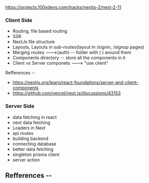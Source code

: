 https://projects.100xdevs.com/tracks/nextjs-2/next-2-11

### **Client Side**
- Routing, file based routing
- SSR
- NextJs file structure
- Layouts, Layouts in sub-routes(layout in /signin, /signup pages)
- Merging routes --->(auth) -- folder with ( ) around them
- Components directory -- store all the components in it
- Client vs Server componets ---> "use client"

Refferences --
- https://nextjs.org/learn/react-foundations/server-and-client-components
- https://github.com/vercel/next.js/discussions/43153


### **Server Side**
- data fetching in react 
- next data fetching 
- Loaders in Next
- api routes
- building backend 
- connecting database
- better data fetching
- singleton prisma client 
- server action

Refferences --
- 